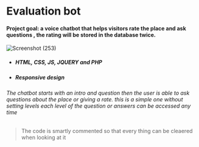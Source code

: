 # Evaluation bot
#### Project goal: a voice chatbot that helps visitors rate the place and ask questions , the rating will be stored in the database twice.
![Screenshot (253)](https://user-images.githubusercontent.com/49666154/137741334-43486701-81db-4f6e-8d13-2ca027a5e19a.png)
- #####   HTML, CSS, JS, JQUERY and PHP
- #####   Responsive design
###### The chatbot starts with an intro and question then the user is able to ask questions about the place or giving a rate. this is a simple one without setting levels each level of the question or answers can be accessed any time 

> The code is smartly commented so that every thing can be cleaered when looking at it 
